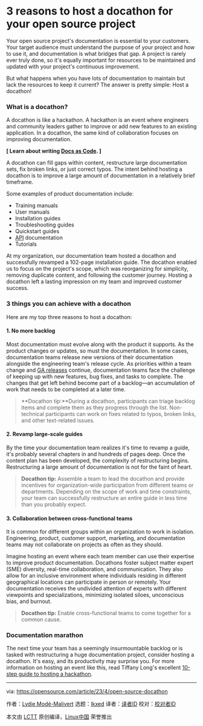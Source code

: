 [#]: subject: "3 reasons to host a docathon for your open source project"
[#]: via: "https://opensource.com/article/23/4/open-source-docathon"
[#]: author: "Lydie Modé-Malivert https://opensource.com/users/lmalivert"
[#]: collector: "lkxed"
[#]: translator: "geekpi"
[#]: reviewer: " "
[#]: publisher: " "
[#]: url: " "

3 reasons to host a docathon for your open source project
======

Your open source project's documentation is essential to your customers. Your target audience must understand the purpose of your project and how to use it, and documentation is what bridges that gap. A project is rarely ever truly done, so it's equally important for resources to be maintained and updated with your project's continuous improvement.

But what happens when you have lots of documentation to maintain but lack the resources to keep it current? The answer is pretty simple: Host a docathon!

### What is a docathon?

A docathon is like a hackathon. A hackathon is an event where engineers and community leaders gather to improve or add new features to an existing application. In a docathon, the same kind of collaboration focuses on improving documentation.

**[ Learn about writing [Docs as Code][1]. ]**

A docathon can fill gaps within content, restructure large documentation sets, fix broken links, or just correct typos. The intent behind hosting a docathon is to improve a large amount of documentation in a relatively brief timeframe.

Some examples of product documentation include:

- Training manuals
- User manuals
- Installation guides
- Troubleshooting guides
- Quickstart guides
- [API][2] documentation
- Tutorials

At my organization, our documentation team hosted a docathon and successfully revamped a 102-page installation guide. The docathon enabled us to focus on the project's scope, which was reorganizing for simplicity, removing duplicate content, and following the customer journey. Hosting a docathon left a lasting impression on my team and improved customer success.

### 3 things you can achieve with a docathon

Here are my top three reasons to host a docathon:

#### 1. No more backlog

Most documentation must evolve along with the product it supports. As the product changes or updates, so must the documentation. In some cases, documentation teams release new versions of their documentation alongside the engineering team's release cycle. As priorities within a team change and [GA releases][4] continue, documentation teams face the challenge of keeping up with new features, bug fixes, and tasks to complete. The changes that get left behind become part of a backlog—an accumulation of work that needs to be completed at a later time.

> **Docathon tip:**During a docathon, participants can triage backlog items and complete them as they progress through the list. Non-technical participants can work on fixes related to typos, broken links, and other text-related issues.

#### 2. Revamp large-scale guides

By the time your documentation team realizes it's time to revamp a guide, it's probably several chapters in and hundreds of pages deep. Once the content plan has been developed, the complexity of restructuring begins. Restructuring a large amount of documentation is not for the faint of heart.

> **Docathon tip:** Assemble a team to lead the docathon and provide incentives for organization-wide participation from different teams or departments. Depending on the scope of work and time constraints, your team can successfully restructure an entire guide in less time than you probably expect.

#### 3. Collaboration between cross-functional teams

It is common for different groups within an organization to work in isolation. Engineering, product, customer support, marketing, and documentation teams may not collaborate on projects as often as they should.

Imagine hosting an event where each team member can use their expertise to improve product documentation. Docathons foster subject matter expert (SME) diversity, real-time collaboration, and communication. They also allow for an inclusive environment where individuals residing in different geographical locations can participate in person or remotely. Your documentation receives the undivided attention of experts with different viewpoints and specializations, minimizing isolated siloes, unconscious bias, and burnout.

> **Docathon tip:** Enable cross-functional teams to come together for a common cause.

### Documentation marathon

The next time your team has a seemingly insurmountable backlog or is tasked with restructuring a huge documentation project, consider hosting a docathon. It's easy, and its productivity may surprise you. For more information on hosting an event like this, read Tiffany Long's excellent [10-step guide to hosting a hackathon][6].

--------------------------------------------------------------------------------

via: https://opensource.com/article/23/4/open-source-docathon

作者：[Lydie Modé-Malivert][a]
选题：[lkxed][b]
译者：[译者ID](https://github.com/译者ID)
校对：[校对者ID](https://github.com/校对者ID)

本文由 [LCTT](https://github.com/LCTT/TranslateProject) 原创编译，[Linux中国](https://linux.cn/) 荣誉推出

[a]: https://opensource.com/users/lmalivert
[b]: https://github.com/lkxed/
[1]: https://opensource.com/article/22/10/docs-as-code
[2]: https://www.redhat.com/en/topics/api/what-are-application-programming-interfaces?intcmp=7013a000002qLH8AAM
[3]: https://opensource.com/article/23/3/community-documentation
[4]: https://opensource.com/article/19/7/what-golden-image
[5]: https://www.redhat.com/en/resources/build-a-resilient-it-culture-ebook?intcmp=7013a000002qLH8AAM
[6]: https://opensource.com/downloads/hackathon-guide?intcmp=7013a000002qLH8AAM

